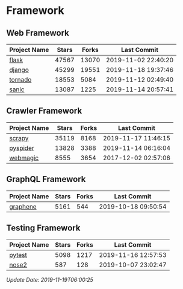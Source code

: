 # Framework

## Web Framework

| Project Name | Stars | Forks | Last Commit |
| ------------ | ----- | ----- | ----------- |
| [flask](https://github.com/pallets/flask) | 47567 | 13070 | 2019-11-02 22:40:20 |
| [django](https://github.com/django/django) | 45299 | 19551 | 2019-11-18 19:37:46 |
| [tornado](https://github.com/tornadoweb/tornado) | 18553 | 5084 | 2019-11-12 02:49:40 |
| [sanic](https://github.com/huge-success/sanic) | 13087 | 1225 | 2019-11-14 20:57:41 |

## Crawler Framework

| Project Name | Stars | Forks | Last Commit |
| ------------ | ----- | ----- | ----------- |
| [scrapy](https://github.com/scrapy/scrapy) | 35119 | 8168 | 2019-11-17 11:46:15 |
| [pyspider](https://github.com/binux/pyspider) | 13828 | 3388 | 2019-11-14 06:16:04 |
| [webmagic](https://github.com/code4craft/webmagic) | 8555 | 3654 | 2017-12-02 02:57:06 |

## GraphQL Framework

| Project Name | Stars | Forks | Last Commit |
| ------------ | ----- | ----- | ----------- |
| [graphene](https://github.com/graphql-python/graphene) | 5161 | 544 | 2019-10-18 09:50:54 |

## Testing Framework

| Project Name | Stars | Forks | Last Commit |
| ------------ | ----- | ----- | ----------- |
| [pytest](https://github.com/pytest-dev/pytest) | 5098 | 1217 | 2019-11-16 12:57:53 |
| [nose2](https://github.com/nose-devs/nose2) | 587 | 128 | 2019-10-07 23:02:47 |

*Update Date: 2019-11-19T06:00:25*